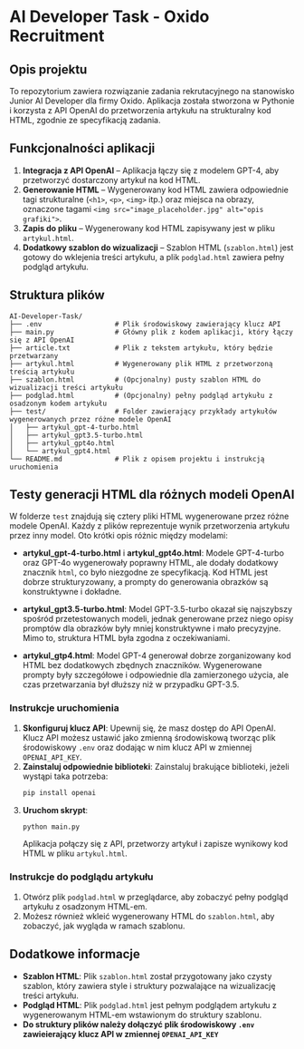 
# AI Developer Task - Oxido Recruitment

## Opis projektu
To repozytorium zawiera rozwiązanie zadania rekrutacyjnego na stanowisko Junior AI Developer dla firmy Oxido. Aplikacja została stworzona w Pythonie i korzysta z API OpenAI do przetworzenia artykułu na strukturalny kod HTML, zgodnie ze specyfikacją zadania.

## Funkcjonalności aplikacji
1. **Integracja z API OpenAI** – Aplikacja łączy się z modelem GPT-4, aby przetworzyć dostarczony artykuł na kod HTML.
2. **Generowanie HTML** – Wygenerowany kod HTML zawiera odpowiednie tagi strukturalne (`<h1>`, `<p>`, `<img>` itp.) oraz miejsca na obrazy, oznaczone tagami `<img src="image_placeholder.jpg" alt="opis grafiki">`.
3. **Zapis do pliku** – Wygenerowany kod HTML zapisywany jest w pliku `artykul.html`.
4. **Dodatkowy szablon do wizualizacji** – Szablon HTML (`szablon.html`) jest gotowy do wklejenia treści artykułu, a plik `podglad.html` zawiera pełny podgląd artykułu.

## Struktura plików
```
AI-Developer-Task/
├── .env                  # Plik środowiskowy zawierający klucz API 
├── main.py               # Główny plik z kodem aplikacji, który łączy się z API OpenAI
├── article.txt           # Plik z tekstem artykułu, który będzie przetwarzany
├── artykul.html          # Wygenerowany plik HTML z przetworzoną treścią artykułu
├── szablon.html          # (Opcjonalny) pusty szablon HTML do wizualizacji treści artykułu
├── podglad.html          # (Opcjonalny) pełny podgląd artykułu z osadzonym kodem artykułu
├── test/                 # Folder zawierający przykłady artykułów wygenerowanych przez różne modele OpenAI
│   ├── artykul_gpt-4-turbo.html
│   ├── artykul_gpt3.5-turbo.html
│   ├── artykul_gpt4o.html
│   └── artykul_gpt4.html
└── README.md             # Plik z opisem projektu i instrukcją uruchomienia

```

## Testy generacji HTML dla różnych modeli OpenAI
W folderze `test` znajdują się cztery pliki HTML wygenerowane przez różne modele OpenAI. Każdy z plików reprezentuje wynik przetworzenia artykułu przez inny model. Oto krótki opis różnic między modelami:

- **artykul_gpt-4-turbo.html** i **artykul_gpt4o.html**: Modele GPT-4-turbo oraz GPT-4o wygenerowały poprawny HTML, ale dodały dodatkowy znacznik ```html```, co było niezgodne ze specyfikacją. Kod HTML jest dobrze strukturyzowany, a prompty do generowania obrazków są konstruktywne i dokładne.

- **artykul_gpt3.5-turbo.html**: Model GPT-3.5-turbo okazał się najszybszy spośród przetestowanych modeli, jednak generowane przez niego opisy promptów dla obrazków były mniej konstruktywne i mało precyzyjne. Mimo to, struktura HTML była zgodna z oczekiwaniami.

- **artykul_gtp4.html**: Model GPT-4 generował dobrze zorganizowany kod HTML bez dodatkowych zbędnych znaczników. Wygenerowane prompty były szczegółowe i odpowiednie dla zamierzonego użycia, ale czas przetwarzania był dłuższy niż w przypadku GPT-3.5.

### Instrukcje uruchomienia
1. **Skonfiguruj klucz API**: Upewnij się, że masz dostęp do API OpenAI. Klucz API możesz ustawić jako zmienną środowiskową tworząc plik środowiskowy `.env` oraz dodając w nim klucz API w zmiennej `OPENAI_API_KEY`.
2. **Zainstaluj odpowiednie biblioteki**: Zainstaluj brakujące biblioteki, jeżeli wystąpi taka potrzeba:
   ```bash
   pip install openai
   ```
4. **Uruchom skrypt**:
   ```bash
   python main.py
   ```
   Aplikacja połączy się z API, przetworzy artykuł i zapisze wynikowy kod HTML w pliku `artykul.html`.

### Instrukcje do podglądu artykułu
1. Otwórz plik `podglad.html` w przeglądarce, aby zobaczyć pełny podgląd artykułu z osadzonym HTML-em.
2. Możesz również wkleić wygenerowany HTML do `szablon.html`, aby zobaczyć, jak wygląda w ramach szablonu.

## Dodatkowe informacje
- **Szablon HTML**: Plik `szablon.html` został przygotowany jako czysty szablon, który zawiera style i struktury pozwalające na wizualizację treści artykułu.
- **Podgląd HTML**: Plik `podglad.html` jest pełnym podglądem artykułu z wygenerowanym HTML-em wstawionym do struktury szablonu.
- **Do struktury plików należy dołączyć plik środowiskowy `.env` zawieierający klucz API w zmiennej `OPENAI_API_KEY`**
